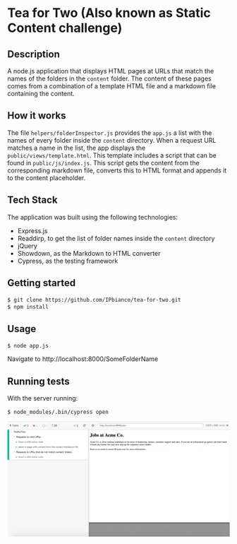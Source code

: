 # Tea for Two (Also known as Static Content challenge)

## Description

A node.js application that displays HTML pages at URLs that match the names of the folders in the `content` folder. The content of these pages comes from a combination of a template HTML file and a markdown file containing the content.

## How it works

The file `helpers/folderInspector.js` provides the `app.js` a list with the names of every folder inside the `content` directory. When a request URL matches a name in the list, the app displays the `public/views/template.html`. This template includes a script that can be found in `public/js/index.js`. This script gets the content from the corresponding markdown file, converts this to HTML format and appends it to the content placeholder.

## Tech Stack

The application was built using the following technologies:

- Express.js
- Readdirp, to get the list of folder names inside the `content` directory
- jQuery
- Showdown, as the Markdown to HTML converter
- Cypress, as the testing framework

## Getting started
```
$ git clone https://github.com/IPbianco/tea-for-two.git
$ npm install
```
## Usage
```
$ node app.js
```
Navigate to http://localhost:8000/SomeFolderName
## Running tests
With the server running:
```
$ node_modules/.bin/cypress open
```
![Tests](/images/testsImage.png)
